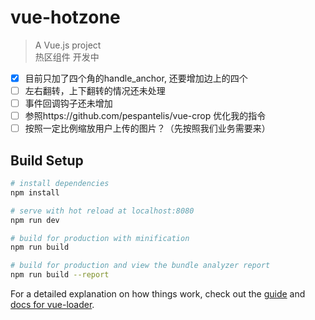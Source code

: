 # vue-hotzone

> A Vue.js project  
> 热区组件 开发中

- [x] 目前只加了四个角的handle_anchor, 还要增加边上的四个
- [ ] 左右翻转，上下翻转的情况还未处理
- [ ] 事件回调钩子还未增加
- [ ] 参照https://github.com/pespantelis/vue-crop 优化我的指令
- [ ] 按照一定比例缩放用户上传的图片？（先按照我们业务需要来）

## Build Setup

``` bash
# install dependencies
npm install

# serve with hot reload at localhost:8080
npm run dev

# build for production with minification
npm run build

# build for production and view the bundle analyzer report
npm run build --report
```

For a detailed explanation on how things work, check out the [guide](http://vuejs-templates.github.io/webpack/) and [docs for vue-loader](http://vuejs.github.io/vue-loader).
